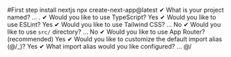 #First step install nextjs
npx create-next-app@latest
✔ What is your project named? … .
✔ Would you like to use TypeScript? Yes
✔ Would you like to use ESLint? Yes
✔ Would you like to use Tailwind CSS? … No
✔ Would you like to use `src/` directory? … No
✔ Would you like to use App Router? (recommended) Yes
✔ Would you like to customize the default import alias (@/\_)? Yes
✔ What import alias would you like configured? … @/
